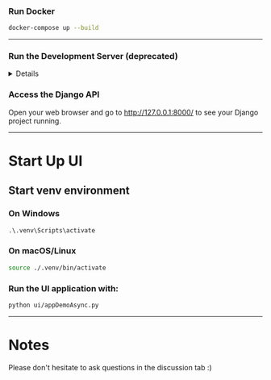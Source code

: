 ### Run Docker

```bash
docker-compose up --build
```

---

### Run the Development Server (deprecated)

<details>
Start the Django development server.

```bash
python manage.py runserver
```
</details>

### Access the Django API

Open your web browser and go to http://127.0.0.1:8000/ to see your Django project running.

---

# Start Up UI

## Start venv environment

### On Windows

```cmd
.\.venv\Scripts\activate
```

### On macOS/Linux

```bash
source ./.venv/bin/activate
```


### Run the UI application with:

```bash
python ui/appDemoAsync.py
```

---

# Notes
Please don't hesitate to ask questions in the discussion tab :)